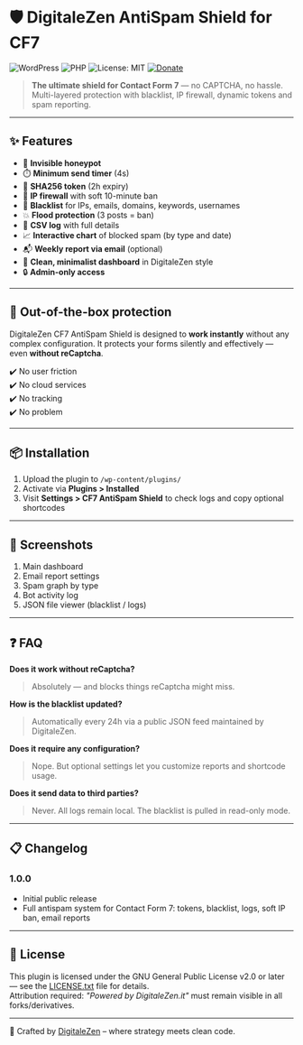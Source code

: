 # 🛡️ DigitaleZen AntiSpam Shield for CF7

![WordPress](https://img.shields.io/badge/WordPress-5.6%2B-blue?logo=wordpress)
![PHP](https://img.shields.io/badge/PHP-7.4%2B-orange?logo=php)
![License: MIT](https://img.shields.io/badge/License-MIT-green.svg)
[![Donate](https://img.shields.io/badge/☕-Buy%20me%20a%20tea-blue)](https://digitalezen.it)

> **The ultimate shield for Contact Form 7** — no CAPTCHA, no hassle. Multi-layered protection with blacklist, IP firewall, dynamic tokens and spam reporting.

---

## ✨ Features

- 🔐 **Invisible honeypot**  
- ⏱️ **Minimum send timer** (4s)
- 🔑 **SHA256 token** (2h expiry)
- 🧱 **IP firewall** with soft 10-minute ban  
- 📩 **Blacklist** for IPs, emails, domains, keywords, usernames  
- 💥 **Flood protection** (3 posts = ban)  
- 🧾 **CSV log** with full details  
- 📈 **Interactive chart** of blocked spam (by type and date)  
- 📬 **Weekly report via email** (optional)  
- 🧘 **Clean, minimalist dashboard** in DigitaleZen style  
- 🔒 **Admin-only access**

---

## 🚀 Out-of-the-box protection

DigitaleZen CF7 AntiSpam Shield is designed to **work instantly** without any complex configuration. It protects your forms silently and effectively — even **without reCaptcha**.

✔️ No user friction  
✔️ No cloud services  
✔️ No tracking  
✔️ No problem

---

## 📦 Installation

1. Upload the plugin to `/wp-content/plugins/`
2. Activate via **Plugins > Installed**
3. Visit **Settings > CF7 AntiSpam Shield** to check logs and copy optional shortcodes

---

## 📸 Screenshots

1. Main dashboard  
2. Email report settings  
3. Spam graph by type  
4. Bot activity log  
5. JSON file viewer (blacklist / logs)

---

## ❓ FAQ

**Does it work without reCaptcha?**  
> Absolutely — and blocks things reCaptcha might miss.

**How is the blacklist updated?**  
> Automatically every 24h via a public JSON feed maintained by DigitaleZen.

**Does it require any configuration?**  
> Nope. But optional settings let you customize reports and shortcode usage.

**Does it send data to third parties?**  
> Never. All logs remain local. The blacklist is pulled in read-only mode.

---

## 📋 Changelog

### 1.0.0
- Initial public release  
- Full antispam system for Contact Form 7: tokens, blacklist, logs, soft IP ban, email reports

---

## 📜 License

This plugin is licensed under the GNU General Public License v2.0 or later — see the [LICENSE.txt](LICENSE.txt) file for details.  
Attribution required: *"Powered by DigitaleZen.it"* must remain visible in all forks/derivatives.

---

🧠 Crafted by [DigitaleZen](https://digitalezen.it) – where strategy meets clean code.
